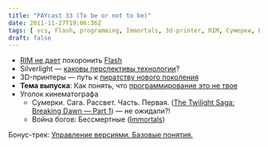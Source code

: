 ```yaml
---
title: "PAYcast 33 (To be or not to be)"
date: 2011-11-27T19:06:36Z
tags: [ vcs, Flash, programming, Immortals, 3d-printer, RIM, Сумерки, Война Богов, PAYcast, silverlight, Adobe, Twilight ]
draft: false
---
```

<ul>
<li><a href="http://www.theverge.com/2011/11/9/2550815/rim-to-continue-developing-flash-browser-plug-in-for-playbook" target="_blank">RIM не дает</a> похоронить <a href="http://www.zdnet.com/blog/perlow/exclusive-adobe-ceases-development-on-mobile-browser-flash-refocuses-efforts-on-html5/19226" target="_blank">Flash</a></li>
<li>Silverlight &#8212; <a href="http://www.zdnet.com/blog/microsoft/will-there-be-a-silverlight-6-and-does-it-matter/11180" target="_blank">каковы перспективы технологии</a>?</li>
<li>3D-принтеры &#8212; путь к <a href="http://bits.blogs.nytimes.com/2011/11/13/disruptions-the-3-d-printing-free-for-all/" target="_blank">пиратству нового поколения</a></li>
<li><strong>Тема выпуска</strong>: Как понять, что <a href="http://badprogrammer.infogami.com/" target="_blank">программирование это не твое</a></li>
<li>Уголок кинематографа
<ul>
<li>Сумерки. Сага. Рассвет. Часть. Первая. (<a href="http://www.imdb.com/title/tt1324999/" target="_blank">The Twilight Saga: Breaking Dawn &#8212; Part 1</a>) &#8212; не ожидали?!</li>
<li>Война богов: Бессмертные (<a href="http://www.imdb.com/title/tt1253864/" target="_blank">Immortals</a>)</li>
</ul>
</li>
</ul>
<p>Бонус-трек: <a href="http://betterexplained.com/articles/a-visual-guide-to-version-control/" target="_blank">Управление версиями. Базовые понятия.</a></p>

     